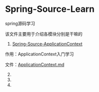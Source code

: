 # Spring-Source-Learn
spring源码学习



该文件主要用于介绍各模块分别是干嘛的



1.  [Spring-Source-ApplicationContext](Spring-Source-ApplicationContext) 

   作用：ApplicationContext入门学习

   文件：<a href="./document/ApplicationContext/ApplicationContext.md" >ApplicationContext.md</a>

2. 

3. 

4. 



